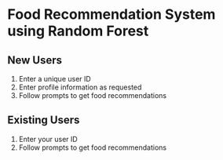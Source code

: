 # Food Recommendation System using Random Forest

## New Users
1. Enter a unique user ID
2. Enter profile information as requested
3. Follow prompts to get food recommendations

## Existing Users
1. Enter your user ID
2. Follow prompts to get food recommendations